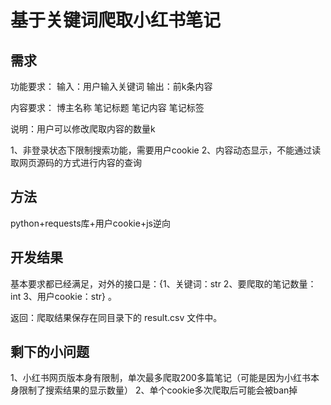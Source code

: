 # 基于关键词爬取小红书笔记

## 需求

功能要求：
输入：用户输入关键词
输出：前k条内容

内容要求：
博主名称
笔记标题
笔记内容
笔记标签

说明：用户可以修改爬取内容的数量k

1、非登录状态下限制搜索功能，需要用户cookie
2、内容动态显示，不能通过读取网页源码的方式进行内容的查询

## 方法

python+requests库+用户cookie+js逆向

## 开发结果

基本要求都已经满足，对外的接口是：{1、关键词：str 2、要爬取的笔记数量：int 3、用户cookie：str} 。

返回：爬取结果保存在同目录下的 result.csv 文件中。

## 剩下的小问题

1、小红书网页版本身有限制，单次最多爬取200多篇笔记（可能是因为小红书本身限制了搜索结果的显示数量）
2、单个cookie多次爬取后可能会被ban掉